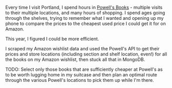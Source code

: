 Every time I visit Portland, I spend hours in [Powell's Books](powells.com) - multiple visits to their multiple locations, and many hours of shopping. I spend ages going through the shelves, trying to remember what I wanted and opening up my phone to compare the prices to the cheapest used price I could get it for on Amazon.

This year, I figured I could be more efficient.

I scraped my Amazon wishlist data and used the Powell's API to get their prices and store locations (including section and shelf location, even!) for all the books on my Amazon wishlist, then stuck all that in MongoDB.

TODO: Select only those books that are sufficiently cheaper at Powell's as to be worth lugging home in my suitcase and then plan an optimal route through the various Powell's locations to pick them up while I'm there.
